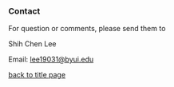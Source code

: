 ### Contact

For question or comments, please send them to

Shih Chen Lee

Email: lee19031@byui.edu

[back to title page](README.md)
